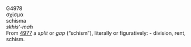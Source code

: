 G4978  
σχίσμα  
schisma  
*skhis‘-mah*  
From [4977](g4977) a *split* or *gap* (“schism”), literally or
figuratively: - division, rent, schism.  
